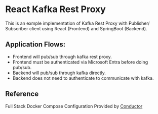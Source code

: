 # React Kafka Rest Proxy
This is an exmple implementation of Kafka Rest Proxy with Publisher/ Subscriber client using React (Frontend) and SpringBoot (Backend).

## Application Flows: 
- Frontend will pub/sub through kafka rest proxy.
- Frontend must be authenticated via Microsoft Entra before doing pub/sub.
- Backend will pub/sub through kafka directly.
- Backend does not need to authenticate to communicate with kafka.

## Reference
Full Stack Docker Compose Configuration Provided by [Conductor](https://github.com/conduktor/kafka-stack-docker-compose)
